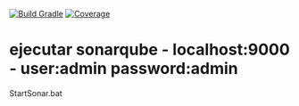 [![Build Gradle](https://github.com/wilfmatoz/backendspring/actions/workflows/gradle.yml/badge.svg)](https://github.com/wilfmatoz/backendspring/actions/workflows/gradle.yml)
[![Coverage](https://sonarcloud.io/api/project_badges/measure?project=wilfmatoz_backendspring&metric=coverage)](https://sonarcloud.io/summary/new_code?id=wilfmatoz_backendspring)

# ejecutar sonarqube - localhost:9000 - user:admin password:admin
StartSonar.bat